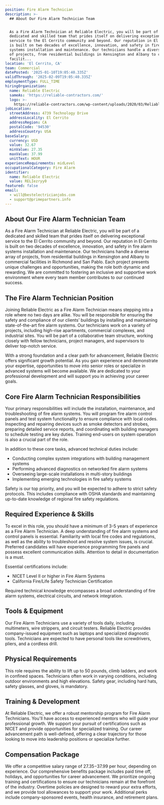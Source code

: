 ```yaml
---
position: Fire Alarm Technician
description: >-
  ## About Our Fire Alarm Technician Team


  As a Fire Alarm Technician at Reliable Electric, you will be part of a
  dedicated and skilled team that prides itself on delivering exceptional
  service to the El Cerrito community and beyond. Our reputation in El Cerrito
  is built on two decades of excellence, innovation, and safety in fire alarm
  systems installation and maintenance. Our technicians handle a diverse array
  of projects, from residential buildings in Kensington and Albany to commercial
  facilit...
location: 'El Cerrito, CA'
team: Commercial
datePosted: '2025-01-10T19:05:40.335Z'
validThrough: '2025-02-09T19:05:40.335Z'
employmentType: FULL_TIME
hiringOrganization:
  name: Reliable Electric
  sameAs: 'https://reliable-contractors.com/'
  logo: >-
    https://reliable-contractors.com/wp-content/uploads/2020/03/Reliable-Electric-Logo.jpg
jobLocation:
  streetAddress: 4739 Technology Drive
  addressLocality: El Cerrito
  addressRegion: CA
  postalCode: '94530'
  addressCountry: USA
baseSalary:
  currency: USD
  value: 32.67
  minValue: 27.35
  maxValue: 37.99
  unitText: HOUR
experienceRequirements: midLevel
occupationalCategory: Fire Alarm
identifier:
  name: Reliable Electric
  value: RELIezryy0
featured: false
email:
  - will@bestelectricianjobs.com
  - support@primepartners.info
---
```




## About Our Fire Alarm Technician Team

As a Fire Alarm Technician at Reliable Electric, you will be part of a dedicated and skilled team that prides itself on delivering exceptional service to the El Cerrito community and beyond. Our reputation in El Cerrito is built on two decades of excellence, innovation, and safety in fire alarm systems installation and maintenance. Our technicians handle a diverse array of projects, from residential buildings in Kensington and Albany to commercial facilities in Richmond and San Pablo. Each project presents unique challenges and opportunities, making the role both dynamic and rewarding. We are committed to fostering an inclusive and supportive work environment where every team member contributes to our continued success.

## The Fire Alarm Technician Position

Joining Reliable Electric as a Fire Alarm Technician means stepping into a role where no two days are alike. You will be responsible for ensuring the safety and compliance of our clients’ buildings by installing and maintaining state-of-the-art fire alarm systems. Our technicians work on a variety of projects, including high-rise apartments, commercial complexes, and industrial sites. You will be part of a collaborative team structure, working closely with fellow technicians, project managers, and supervisors to deliver top-notch service.

With a strong foundation and a clear path for advancement, Reliable Electric offers significant growth potential. As you gain experience and demonstrate your expertise, opportunities to move into senior roles or specialize in advanced systems will become available. We are dedicated to your professional development and will support you in achieving your career goals.

## Core Fire Alarm Technician Responsibilities

Your primary responsibilities will include the installation, maintenance, and troubleshooting of fire alarm systems. You will program fire alarm control panels and test system functionality to ensure compliance with local codes. Inspecting and repairing devices such as smoke detectors and strobes, preparing detailed service reports, and coordinating with building managers to schedule testing are key duties. Training end-users on system operation is also a crucial part of the role. 

In addition to these core tasks, advanced technical duties include:
- Conducting complex system integrations with building management systems
- Performing advanced diagnostics on networked fire alarm systems
- Overseeing large-scale installations in multi-story buildings
- Implementing emerging technologies in fire safety systems

Safety is our top priority, and you will be expected to adhere to strict safety protocols. This includes compliance with OSHA standards and maintaining up-to-date knowledge of regional fire safety regulations.

## Required Experience & Skills

To excel in this role, you should have a minimum of 3-5 years of experience as a Fire Alarm Technician. A deep understanding of fire alarm systems and control panels is essential. Familiarity with local fire codes and regulations, as well as the ability to troubleshoot and resolve system issues, is crucial. Preferred candidates will have experience programming fire panels and possess excellent communication skills. Attention to detail in documentation is a must.

Essential certifications include:
- NICET Level II or higher in Fire Alarm Systems
- California Fire/Life Safety Technician Certification

Required technical knowledge encompasses a broad understanding of fire alarm systems, electrical circuits, and network integration.

## Tools & Equipment

Our Fire Alarm Technicians use a variety of tools daily, including multimeters, wire strippers, and circuit testers. Reliable Electric provides company-issued equipment such as laptops and specialized diagnostic tools. Technicians are expected to have personal tools like screwdrivers, pliers, and a cordless drill.

## Physical Requirements

This role requires the ability to lift up to 50 pounds, climb ladders, and work in confined spaces. Technicians often work in varying conditions, including outdoor environments and high elevations. Safety gear, including hard hats, safety glasses, and gloves, is mandatory.

## Training & Development

At Reliable Electric, we offer a robust mentorship program for Fire Alarm Technicians. You'll have access to experienced mentors who will guide your professional growth. We support your pursuit of certifications such as NICET and provide opportunities for specialized training. Our career advancement path is well-defined, offering a clear trajectory for those looking to move into leadership positions or specialize further.

## Compensation Package

We offer a competitive salary range of $27.35-$37.99 per hour, depending on experience. Our comprehensive benefits package includes paid time off, holidays, and opportunities for career advancement. We prioritize ongoing training and certifications to ensure our technicians remain at the forefront of the industry. Overtime policies are designed to reward your extra efforts, and we provide tool allowances to support your work. Additional perks include company-sponsored events, health insurance, and retirement plans.
